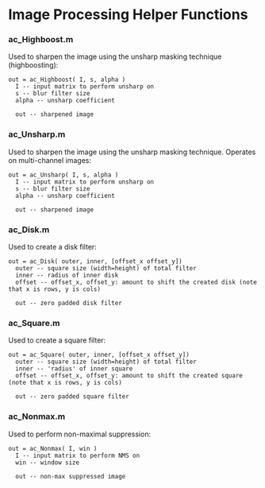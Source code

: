 # Image Processing Helper Functions  


### ac_Highboost.m  
Used to sharpen the image using the unsharp masking technique (highboosting):
```
out = ac_Highboost( I, s, alpha )  
  I -- input matrix to perform unsharp on
  s -- blur filter size
  alpha -- unsharp coefficient
  
  out -- sharpened image
```

### ac_Unsharp.m  
Used to sharpen the image using the unsharp masking technique.  Operates on multi-channel images:
```
out = ac_Unsharp( I, s, alpha )  
  I -- input matrix to perform unsharp on
  s -- blur filter size
  alpha -- unsharp coefficient
  
  out -- sharpened image
```

### ac_Disk.m  
Used to create a disk filter: 
```
out = ac_Disk( outer, inner, [offset_x offset_y])  
  outer -- square size (width=height) of total filter
  inner -- radius of inner disk
  offset -- offset_x, offset_y: amount to shift the created disk (note that x is rows, y is cols)
  
  out -- zero padded disk filter
```

### ac_Square.m  
Used to create a square filter:
```
out = ac_Square( outer, inner, [offset_x offset_y])  
  outer -- square size (width=height) of total filter  
  inner -- 'radius' of inner square
  offset -- offset_x, offset_y: amount to shift the created square (note that x is rows, y is cols)
  
  out -- zero padded square filter
```

### ac_Nonmax.m  
Used to perform non-maximal suppression:
```
out = ac_Nonmax( I, win )  
  I -- input matrix to perform NMS on
  win -- window size
  
  out -- non-max suppressed image
```



